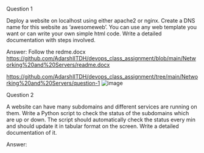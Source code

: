 Question 1

Deploy a website on localhost using either apache2 or nginx. Create a DNS name for this website as ‘awesomeweb’. You can use any web template you want or can write your own simple html code. Write a detailed documentation with steps involved. 

Answer: Follow the redme.docx
https://github.com/AdarshIITDH/devops_class_assignment/blob/main/Networking%20and%20Servers/readme.docx

https://github.com/AdarshIITDH/devops_class_assignment/tree/main/Networking%20and%20Servers/question-1
![image](https://github.com/AdarshIITDH/devops_class_assignment/assets/60352729/8ac9bf34-cc95-4d39-99da-29484c80e54b)

Question 2

A website can have many subdomains and different services are running on them. Write a Python script to check the status of the subdomains which are up or down. The script should automatically check the status every min and should update it in tabular format on the screen. Write a detailed documentation of it.

Answer:

